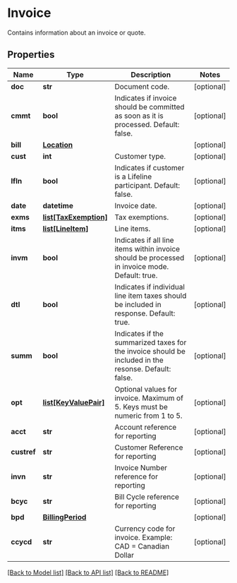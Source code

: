 # Invoice

Contains information about an invoice or quote.
## Properties
Name | Type | Description | Notes
------------ | ------------- | ------------- | -------------
**doc** | **str** | Document code. | [optional] 
**cmmt** | **bool** | Indicates if invoice should be committed as soon as it is processed.  Default: false. | [optional] 
**bill** | [**Location**](Location.md) |  | [optional] 
**cust** | **int** | Customer type. | [optional] 
**lfln** | **bool** | Indicates if customer is a Lifeline participant.  Default: false. | [optional] 
**date** | **datetime** | Invoice date. | [optional] 
**exms** | [**list[TaxExemption]**](TaxExemption.md) | Tax exemptions. | [optional] 
**itms** | [**list[LineItem]**](LineItem.md) | Line items. | [optional] 
**invm** | **bool** | Indicates if all line items within invoice should be processed in invoice mode.  Default: true. | [optional] 
**dtl** | **bool** | Indicates if individual line item taxes should be included in response.  Default: true. | [optional] 
**summ** | **bool** | Indicates if the summarized taxes for the invoice should be included in the resonse.  Default: false. | [optional] 
**opt** | [**list[KeyValuePair]**](KeyValuePair.md) | Optional values for invoice. Maximum of 5. Keys must be numeric from 1 to 5. | [optional] 
**acct** | **str** | Account reference for reporting | [optional] 
**custref** | **str** | Customer Reference for reporting | [optional] 
**invn** | **str** | Invoice Number reference for reporting | [optional] 
**bcyc** | **str** | Bill Cycle reference for reporting | [optional] 
**bpd** | [**BillingPeriod**](BillingPeriod.md) |  | [optional] 
**ccycd** | **str** | Currency code for invoice.  Example: CAD &#x3D; Canadian Dollar | [optional] 

[[Back to Model list]](../README.md#documentation-for-models) [[Back to API list]](../README.md#documentation-for-api-endpoints) [[Back to README]](../README.md)


